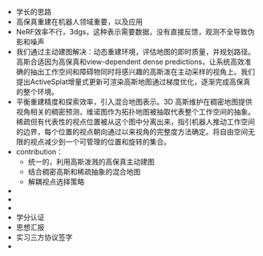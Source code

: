 - 学长的思路
- 高保真重建在机器人领域重要，以及应用
- NeRF效率不行，3dgs，这种表示需要数据，没有直接反馈，观测不全导致伪影和噪声
- 我们通过主动建图解决：动态重建环境，评估地图的即时质量，并规划路径。高斯合适因为高保真和view-dependent dense predictions，让系统高效准确的抽出工作空间和障碍物同时将感兴趣的高斯泼在主动采样的视角上。我们提出ActiveSplat增量式更新可渲染高斯地图通过梯度优化，逐渐完成高保真的整个环境。
- 平衡重建精度和探索效率，引入混合地图表示。3D 高斯维护在稠密地图提供视角相关的稠密预测，维诺图作为拓扑地图被抽取代表整个工作空间的抽象。稀疏但有代表性的视点位置被从这个图中分离出来，指引机器人推动工作空间的边界，每个位置的视点朝向通过以来视角的完整度方法确定。将自由空间无限的视点减少到一个可管理的位置和旋转的集合。
- contribution：
	- 统一的，利用高斯泼溅的高保真主动建图
	- 结合稠密高斯和稀疏抽象的混合地图
	- 解耦视点选择策略
-
-
-
- 学分认证
- 思想汇报
- 实习三方协议签字
-
